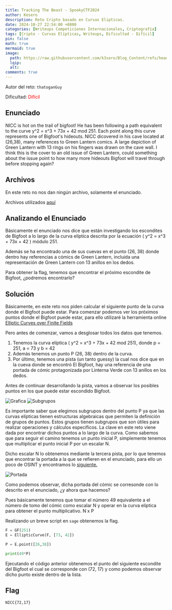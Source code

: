 ```yaml
---
title: Tracking The Beast - SpookyCTF2024
author: Kesero
description: Reto Cripto basado en Curvas Elipticas.
date: 2024-10-27 22:54:00 +0800
categories: [Writeups Competiciones Internacionales, Criptografía]
tags: [Cripto - Curvas Elípticas, Writeups, Dificultad - Difícil]
pin: false
math: true
mermaid: true
image:
  path: https://raw.githubusercontent.com/k3sero/Blog_Content/refs/heads/main/Competiciones_Internacionales_Writeups/2024/Cripto/Spookyctf2024/Tracking_The_Best/Tracking_The_Beast.png
  lqip: 
  alt: 
comments: true
---
```


Autor del reto: `thatoganGuy`

Dificultad: <font color=red>Difícil</font>

## Enunciado

NICC is hot on the trail of bigfoot! He has been following a path equivalent to the curve y^2 = x^3 + 73x + 42 mod 251. Each point along this curve represents one of Bigfoot's hideouts. NICC dicovered in his cave located at (26,38), many references to Green Lantern comics. A large depiction of Green Lantern with 13 rings on his fingers was drawn on the cave wall. I think this is the cover to an old issue of Green Lantern, could something about the issue point to how many more hideouts Bigfoot will travel through before stopping again?


## Archivos

En este reto no nos dan ningún archivo, solamente el enunciado.

Archivos utilizados [aquí](https://github.com/k3sero/Blog_Content/tree/main/Competiciones_Internacionales_Writeups/2024/Cripto/Spookyctf2024/Tracking_The_Best)

## Analizando el Enunciado

Básicamente el enunciado nos dice que están investigando los escondites de Bigfoot a lo largo de la curva elíptica descrita por la ecuación \( y^2 = x^3 + 73x + 42 \) módulo 251.

Además se ha encontrado una de sus cuevas en el punto (26, 38) donde dentro hay referencias a cómics de Green Lantern, incluida una representación de Green Lantern con 13 anillos en los dedos. 

Para obtener la flag, tenemos que encontrar el próximo escondite de Bigfoot, ¿podremos encontrarlo?

## Solución

Básicamente, en este reto nos piden calcular el siguiente punto de la curva donde el Bigfoot puede estar. Para comenzar podemos ver los próximos puntos donde el Bigfoot puede estar, para ello utilizaré la herramienta online [Elliptic Curves over Finite Fields](https://graui.de/code/elliptic2/)

Pero antes de comenzar, vamos a desglosar todos los datos que tenemos.

1. Tenemos la curva elíptica \( y^2 = x^3 + 73x + 42 mod 251\), donde p = 251, a = 73 y b = 42
2. Además tenemos un punto P (26, 38) dentro de la curva.
3. Por último, tenemos una pista (un tanto guessy) la cual nos dice que en la cueva donde se encontró El Bigfoot, hay una referencia de una portada de cómic protagonizada por Linterna Verde con 13 anillos en los dedos.

Antes de continuar desarrollando la pista, vamos a observar los posibles puntos en los que puede estar escondido Bigfoot.

![Grafica](https://raw.githubusercontent.com/k3sero/Blog_Content/refs/heads/main/Competiciones_Internacionales_Writeups/2024/Cripto/Spookyctf2024/Tracking_The_Best/Grafica.png)
![Subgrupos](https://raw.githubusercontent.com/k3sero/Blog_Content/refs/heads/main/Competiciones_Internacionales_Writeups/2024/Cripto/Spookyctf2024/Tracking_The_Best/Subgrupos.png)

Es importante saber que elegimos subgrupos dentro del punto P ya que las curvas elípticas tienen estructuras algebraicas que permiten la definición de grupos de puntos. Estos grupos tienen subgrupos que son útiles para realizar operaciones y cálculos específicos. La clave en este reto viene dada por encontrar dichos puntos a lo largo de la curva. Como sabemos que para seguir el camino tenemos un punto inicial P, simplemente tenemos que multiplicar el punto inicial P por un escalar N.

Dicho escalar N lo obtenemos mediante la tercera pista, por lo que tenemos que encontrar la portada a la que se refieren en el enunciado, para ello un poco de OSINT y encontramos lo [siguiente.](https://www.reddit.com/r/comicbooks/comments/a6prip/green_lantern_49_cover_art_by_darryl_banks/)

![Portada](https://raw.githubusercontent.com/k3sero/Blog_Content/refs/heads/main/Competiciones_Internacionales_Writeups/2024/Cripto/Spookyctf2024/Tracking_The_Best/portada.png)

Como podemos observar, dicha portada del cómic se corresonde con lo descrito en el enunciado, ¿y ahora que hacemos?

Pues básicamente tenemos que tomar el número 49 equivalente a el número de tomo del cómic como escalar N y operar en la curva elíptica para obtener el punto multiplicativo. N x P

Realizando un breve script en `sage` obtenemos la flag.

```python
F = GF(251)
E = EllipticCurve(F, [73, 42])

P = E.point([26,38])

print(49*P)
```
Ejecutando el código anterior obtenemos el punto del siguiente escondite del Bigfoot el cual se corresponde con (72, 17) y como podemos observar dicho punto existe dentro de la lista.

## Flag

`NICC{72,17}`